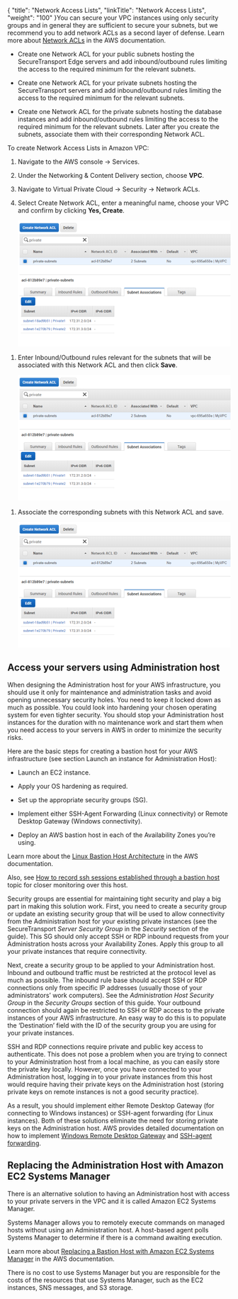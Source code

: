 {
    "title": "Network Access Lists",
    "linkTitle": "Network Access Lists",
    "weight": "100"
}You can secure your VPC instances using only security groups and in general they are sufficient to secure your subnets, but we recommend you to add network ACLs as a second layer of defense. Learn more about [Network ACLs](http://docs.aws.amazon.com/AmazonVPC/latest/UserGuide/VPC_ACLs.html) in the AWS documentation.



-   Create one Network ACL for your public subnets hosting the SecureTransport Edge servers and add inbound/outbound rules limiting the access to the required minimum for the relevant subnets.

-   Create one Network ACL for your private subnets hosting the SecureTransport servers and add inbound/outbound rules limiting the access to the required minimum for the relevant subnets.

-   Create one Network ACL for the private subnets hosting the database instances and add inbound/outbound rules limiting the access to the required minimum for the relevant subnets. Later after you create the subnets, associate them with their corresponding Network ACL.



To create Network Access Lists in Amazon VPC:



1.  Navigate to the AWS console -> Services.

2.  Under the Networking & Content Delivery section, choose **VPC**.

3.  Navigate to Virtual Private Cloud -> Security -> Network ACLs.

4.  Select Create Network ACL, enter a meaningful name, choose your VPC and confirm by clicking **Yes, Create**.  

    ![](net-accss-list2_480x284.png)  



<!-- -->



1.  Enter Inbound/Outbound rules relevant for the subnets that will be associated with this Network ACL and then click **Save**.  

      

    ![](net-accss-list2_480x284.png)



<!-- -->



1.  Associate the corresponding subnets with this Network ACL and save.  

    ![](net-accss-list2_480x284.png)  



## Access your servers using Administration host



When designing the Administration host for your AWS infrastructure, you should use it only for maintenance and administration tasks and avoid opening unnecessary security holes. You need to keep it locked down as much as possible. You could look into hardening your chosen operating system for even tighter security. You should stop your Administration host instances for the duration with no maintenance work and start them when you need access to your servers in AWS in order to minimize the security risks.



Here are the basic steps for creating a bastion host for your AWS infrastructure (see section Launch an instance for Administration Host):



-   Launch an EC2 instance.

-   Apply your OS hardening as required.

-   Set up the appropriate security groups (SG).

-   Implement either SSH-Agent Forwarding (Linux connectivity) or Remote Desktop Gateway (Windows connectivity).

-   Deploy an AWS bastion host in each of the Availability Zones you’re using.



Learn more about the [Linux Bastion Host Architecture](http://docs.aws.amazon.com/quickstart/latest/linux-bastion/architecture.html) in the AWS documentation.



Also, see [How to record ssh sessions established through a bastion host](https://aws.amazon.com/blogs/security/how-to-record-ssh-sessions-established-through-a-bastion-host/) topic for closer monitoring over this host.



Security groups are essential for maintaining tight security and play a big part in making this solution work. First, you need to create a security group or update an existing security group that will be used to allow connectivity from the Administration host for your existing private instances (see the SecureTransport *Server Security Group* in the *Security* section of the guide). This SG should only accept SSH or RDP inbound requests from your Administration hosts across your Availability Zones. Apply this group to all your private instances that require connectivity.



Next, create a security group to be applied to your Administration host. Inbound and outbound traffic must be restricted at the protocol level as much as possible. The inbound rule base should accept SSH or RDP connections only from specific IP addresses (usually those of your administrators’ work computers). See the *Administration Host Security Group* in the *Security Groups* section of this guide. Your outbound connection should again be restricted to SSH or RDP access to the private instances of your AWS infrastructure. An easy way to do this is to populate the ‘Destination’ field with the ID of the security group you are using for your private instances.



SSH and RDP connections require private and public key access to authenticate. This does not pose a problem when you are trying to connect to your Administration host from a local machine, as you can easily store the private key locally. However, once you have connected to your Administration host, logging in to your private instances from this host would require having their private keys on the Administration host (storing private keys on remote instances is not a good security practice).



As a result, you should implement either Remote Desktop Gateway (for connecting to Windows instances) or SSH-agent forwarding (for Linux instances). Both of these solutions eliminate the need for storing private keys on the Administration host. AWS provides detailed documentation on how to implement [Windows Remote Desktop Gateway](https://aws.amazon.com/blogs/security/controlling-network-access-to-ec2-instances-using-a-bastion-server/) and [SSH-agent forwarding](https://aws.amazon.com/blogs/security/securely-connect-to-linux-instances-running-in-a-private-amazon-vpc/). 



## Replacing the Administration Host with Amazon EC2 Systems Manager



There is an alternative solution to having an Administration host with access to your private servers in the VPC and it is called Amazon EC2 Systems Manager.



Systems Manager allows you to remotely execute commands on managed hosts without using an Administration host. A host-based agent polls Systems Manager to determine if there is a command awaiting execution.



Learn more about [Replacing a Bastion Host with Amazon EC2 Systems Manager](https://aws.amazon.com/blogs/mt/replacing-a-bastion-host-with-amazon-ec2-systems-manager/) in the AWS documentation.



There is no cost to use Systems Manager but you are responsible for the costs of the resources that use Systems Manager, such as the EC2 instances, SNS messages, and S3 storage.

